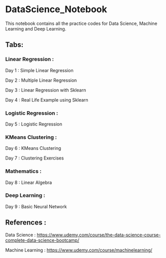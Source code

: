 # DataScience_Notebook 

This notebook contains all the practice codes for Data Science, Machine Learning and Deep Learning.

## Tabs:
  ### Linear Regression :
  Day 1 : Simple Linear Regression 
  
  Day 2 : Multiple Linear Regression
  
  Day 3 : Linear Regression with Sklearn
  
  Day 4 : Real Life Example using Sklearn
  
  ### Logistic Regression :
  Day 5 : Logistic Regression
  
  ### KMeans Clustering :
  Day 6 : KMeans Clustering 
  
  Day 7 : Clustering Exercises <br>
  
  ### Mathematics :
  Day 8 : Linear Algebra
  
  ### Deep Learning :
  Day 9 : Basic Neural Network

## References :
Data Science : https://www.udemy.com/course/the-data-science-course-complete-data-science-bootcamp/

Machine Learning : https://www.udemy.com/course/machinelearning/
